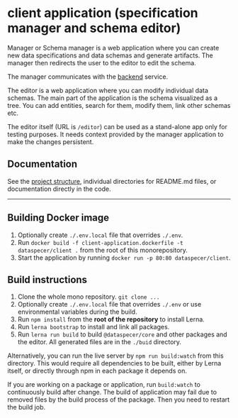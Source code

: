 # client application (specification manager and schema editor)

Manager or Schema manager is a web application where you can create new data specifications and data schemas and generate artifacts. The manager then redirects the user to the editor to edit the schema.

The manager communicates with the [backend](../../services/backend) service.

The editor is a web application where you can modify individual data schemas. The main part of the application is the schema visualized as a tree. You can add entities, search for them, modify them, link other schemas etc.

The editor itself (URL is `/editor`) can be used as a stand-alone app only for testing purposes. It needs context provided by the manager application to make the changes persistent.

## Documentation

See the [project structure](documentation/2022-04-21-project-structure.md), individual directories for README.md files, or documentation directly in the code.

---

## Building Docker image

1. Optionally create `./.env.local` file that overrides `./.env`.
2. Run `docker build -f client-application.dockerfile -t dataspecer/client .` from the root of this monorepository.
3. Start the application by running `docker run -p 80:80 dataspecer/client`.

## Build instructions

1. Clone the whole mono repository. `git clone ...`
2. Optionally create `./.env.local` file that overrides `./.env` or use environmental variables during the build.
3. Run `npm install` from the **root of the repository** to install Lerna.
4. Run `lerna bootstrap` to install and link all packages.
5. Run `lerna run build` to build `@dataspecer/core` and other packages and the editor. All generated files are in the `./buid` directory.

Alternatively, you can run the live server by `npm run build:watch` from this directory. This would require all dependencies to be built, either by Lerna itself, or directly through npm in each package it depends on.

If you are working on a package or application, run `build:watch` to continuously build after change. The build of application may fail due to removed files by the build process of the package. Then you need to restart the build job.
